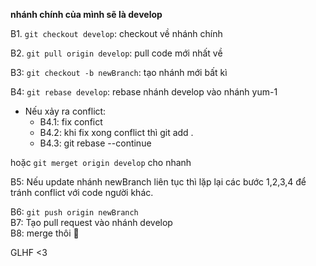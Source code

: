 

<b>nhánh chính của mình sẽ là develop</b> </br>

B1. `git checkout develop`: checkout về nhánh chính <br/>

B2. `git pull origin develop`: pull code mới nhất về  <br/>

B3: `git checkout -b newBranch`: tạo nhánh mới bất kì<br/>

B4: `git rebase develop`: rebase nhánh develop vào nhánh yum-1
- Nếu xảy ra conflict:
  + B4.1: fix confict
  + B4.2: khi fix xong conflict thì git add .
  + B4.3: git rebase --continue

hoặc  `git merget origin develop` cho nhanh <br/>

B5: Nếu update nhánh newBranch liên tục thì lặp lại các bước 1,2,3,4 để tránh conflict với code người khác.

B6: `git push origin newBranch` <br/>
B7: Tạo pull request vào nhánh develop <br/>
B8: merge thôi 🙂

GLHF <3